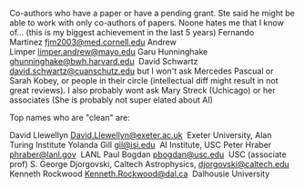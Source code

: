 Co-authors who have a paper or have a pending grant. Ste said he might
be able to work with only co-authors of papers. Noone hates me that I know of... (this is 
my biggest achievement in the last 5 years)
Fernando Martinez fjm2003@med.cornell.edu Andrew Limper limper.andrew@mayo.edu Garu Hunninghake ghunninghake@bwh.harvard.edu 
David Schwartz david.schwartz@cuanschutz.edu
but I won't ask Mercedes Pascual or Sarah Kobey, or people in their circle (intellectual diff might result in not great reviews). I also probably wont ask Mary Streck (Uchicago) or her associates (She is probably not super elated about AI)

Top names who are "clean" are:

David Llewellyn David.Llewellyn@exeter.ac.uk  Exeter University, Alan Turing Institute
Yolanda Gill gil@isi.edu  AI Institute, USC
Peter Hraber phraber@lanl.gov  LANL
Paul Bogdan pbogdan@usc.edu  USC (associate prof)
S. George Djorgovski, Caltech Astrophysics, djorgovski@caltech.edu
Kenneth Rockwood Kenneth.Rockwood@dal.ca  Dalhousie University